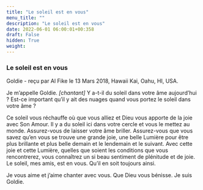 ```yaml
---
title: "Le soleil est en vous"
menu_title: ""
description: "Le soleil est en vous"
date: 2022-06-01 06:00:01+00:358
draft: False
hidden: True
weight:
---
```

### Le soleil est en vous

Goldie - reçu par Al Fike le 13 Mars 2018, Hawaii Kai, Oahu, HI, USA.

Je m’appelle Goldie. *[chantant]* Y a-t-il du soleil dans votre âme aujourd’hui ? Est-ce important qu’il y ait des nuages quand vous portez le soleil dans votre âme ?

Ce soleil vous réchauffe où que vous alliez et Dieu vous apporte de la joie avec Son Amour. Il y a du soleil ici dans votre cercle et vous le mettez au monde. Assurez-vous de laisser votre âme briller. Assurez-vous que vous savez qu’en vous se trouve une grande joie, une belle Lumière pour être plus brillante et plus belle demain et le lendemain et le suivant. Avec cette joie et cette Lumière, quelles que soient les conditions que vous rencontrerez, vous connaîtrez un si beau sentiment de plénitude et de joie. Le soleil, mes amis, est en vous. Qu’il en soit toujours ainsi.

Je vous aime et j’aime chanter avec vous. Que Dieu vous bénisse. Je suis Goldie.
